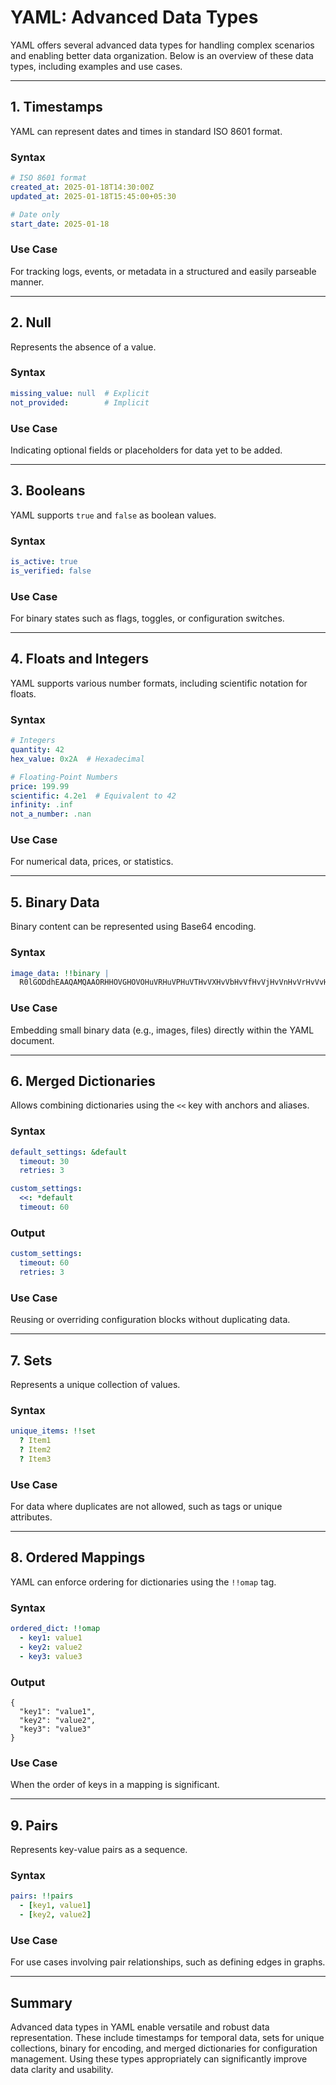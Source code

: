 # YAML: Advanced Data Types

YAML offers several advanced data types for handling complex scenarios and enabling better data organization. Below is an overview of these data types, including examples and use cases.

---

## 1. Timestamps
YAML can represent dates and times in standard ISO 8601 format.

### Syntax
```yaml
# ISO 8601 format
created_at: 2025-01-18T14:30:00Z
updated_at: 2025-01-18T15:45:00+05:30

# Date only
start_date: 2025-01-18
```

### Use Case
For tracking logs, events, or metadata in a structured and easily parseable manner.

---

## 2. Null
Represents the absence of a value.

### Syntax
```yaml
missing_value: null  # Explicit
not_provided:        # Implicit
```

### Use Case
Indicating optional fields or placeholders for data yet to be added.

---

## 3. Booleans
YAML supports `true` and `false` as boolean values.

### Syntax
```yaml
is_active: true
is_verified: false
```

### Use Case
For binary states such as flags, toggles, or configuration switches.

---

## 4. Floats and Integers
YAML supports various number formats, including scientific notation for floats.

### Syntax
```yaml
# Integers
quantity: 42
hex_value: 0x2A  # Hexadecimal

# Floating-Point Numbers
price: 199.99
scientific: 4.2e1  # Equivalent to 42
infinity: .inf
not_a_number: .nan
```

### Use Case
For numerical data, prices, or statistics.

---

## 5. Binary Data
Binary content can be represented using Base64 encoding.

### Syntax
```yaml
image_data: !!binary |
  R0lGODdhEAAQAMQAAORHHOVGHOVOHuVRHuVPHuVTHvVXHvVbHvVfHvVjHvVnHvVrHvVvHvVzHvV3HvV7HvV/
```

### Use Case
Embedding small binary data (e.g., images, files) directly within the YAML document.

---

## 6. Merged Dictionaries
Allows combining dictionaries using the `<<` key with anchors and aliases.

### Syntax
```yaml
default_settings: &default
  timeout: 30
  retries: 3

custom_settings:
  <<: *default
  timeout: 60
```

### Output
```yaml
custom_settings:
  timeout: 60
  retries: 3
```

### Use Case
Reusing or overriding configuration blocks without duplicating data.

---

## 7. Sets
Represents a unique collection of values.

### Syntax
```yaml
unique_items: !!set
  ? Item1
  ? Item2
  ? Item3
```

### Use Case
For data where duplicates are not allowed, such as tags or unique attributes.

---

## 8. Ordered Mappings
YAML can enforce ordering for dictionaries using the `!!omap` tag.

### Syntax
```yaml
ordered_dict: !!omap
  - key1: value1
  - key2: value2
  - key3: value3
```

### Output
```
{
  "key1": "value1",
  "key2": "value2",
  "key3": "value3"
}
```

### Use Case
When the order of keys in a mapping is significant.

---

## 9. Pairs
Represents key-value pairs as a sequence.

### Syntax
```yaml
pairs: !!pairs
  - [key1, value1]
  - [key2, value2]
```

### Use Case
For use cases involving pair relationships, such as defining edges in graphs.

---

## Summary
Advanced data types in YAML enable versatile and robust data representation. These include timestamps for temporal data, sets for unique collections, binary for encoding, and merged dictionaries for configuration management. Using these types appropriately can significantly improve data clarity and usability.
